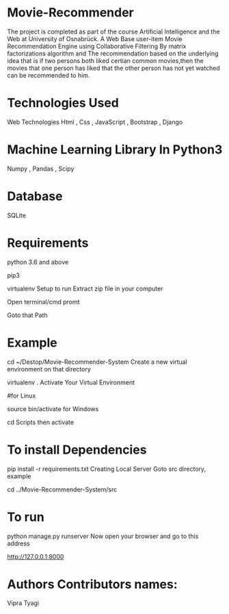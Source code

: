 # Movie-Recommender 
The project is completed as part of the course Artificial Intelligence and the Web at University of Osnabrück. A Web Base user-item Movie Recommendation Engine using Collaborative Filtering By matrix factorizations algorithm and The recommendation based on the underlying idea that is if two persons both liked certian common movies,then the movies that one person has liked that the other person has not yet watched can be recommended to him.

# Technologies Used
Web Technologies
Html , Css , JavaScript , Bootstrap , Django

# Machine Learning Library In Python3
Numpy , Pandas , Scipy

# Database
SQLite

 # Requirements
python 3.6 and above


pip3

virtualenv
Setup to run
Extract zip file in your computer

Open terminal/cmd promt

Goto that Path

# Example

cd ~/Destop/Movie-Recommender-System
Create a new virtual environment on that directory

virtualenv .
Activate Your Virtual Environment

#for Linux

source bin/activate
for Windows

cd Scripts
then
activate
# To install Dependencies

pip install -r requirements.txt
Creating Local Server
Goto src directory, example

cd ../Movie-Recommender-System/src
# To run

python manage.py runserver
Now open your browser and go to this address

http://127.0.0.1:8000

# Authors Contributors names:

Vipra Tyagi
